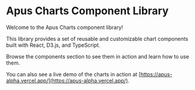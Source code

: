 # Apus Charts Component Library

Welcome to the Apus Charts component library!

This library provides a set of reusable and customizable chart components built with React, D3.js, and TypeScript.

Browse the components section to see them in action and learn how to use them.

You can also see a live demo of the charts in action at [https://apus-alpha.vercel.app/](https://apus-alpha.vercel.app/).
